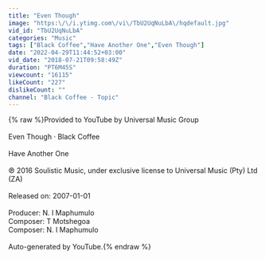 ```yaml
---
title: "Even Though"
image: "https:\/\/i.ytimg.com\/vi\/TbU2UqNuLbA\/hqdefault.jpg"
vid_id: "TbU2UqNuLbA"
categories: "Music"
tags: ["Black Coffee","Have Another One","Even Though"]
date: "2022-04-29T11:44:52+03:00"
vid_date: "2018-07-21T09:58:49Z"
duration: "PT6M45S"
viewcount: "16115"
likeCount: "227"
dislikeCount: ""
channel: "Black Coffee - Topic"
---
```

{% raw %}Provided to YouTube by Universal Music Group<br /><br />Even Though · Black Coffee<br /><br />Have Another One<br /><br />℗ 2016 Soulistic Music, under exclusive license to Universal Music (Pty) Ltd (ZA)<br /><br />Released on: 2007-01-01<br /><br />Producer: N. I Maphumulo<br />Composer: T Motshegoa<br />Composer: N. I Maphumulo<br /><br />Auto-generated by YouTube.{% endraw %}
